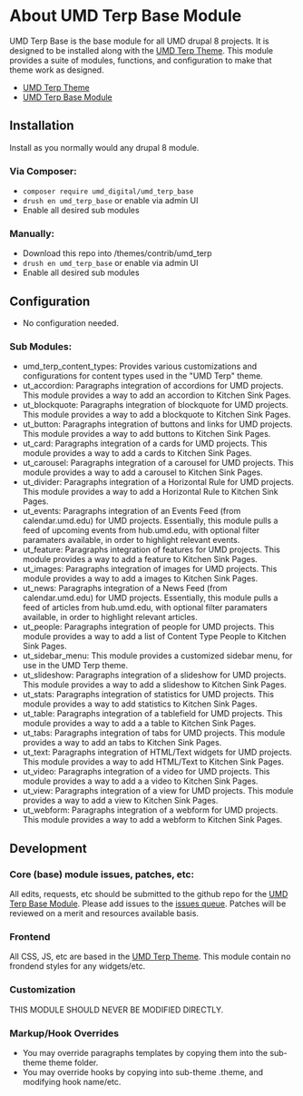 # About UMD Terp Base Module

UMD Terp Base is the base module for all UMD drupal 8 projects. It is designed to be installed along with the [UMD Terp Theme](https://github.com/UMD-Digital/umd_terp). This module provides a suite of modules, functions, and configuration to make that theme work as designed.

 - [UMD Terp Theme](https://github.com/UMD-Digital/umd_terp)
 - [UMD Terp Base Module](https://github.com/UMD-Digital/umd_terp_base)

## Installation
Install as you normally would any drupal 8 module.

### Via Composer:

 - `composer require umd_digital/umd_terp_base`
 - `drush en umd_terp_base` or enable via admin UI
 - Enable all desired sub modules

### Manually: 

 - Download this repo into /themes/contrib/umd_terp
 - `drush en umd_terp_base` or enable via admin UI
 - Enable all desired sub modules

## Configuration

 - No configuration needed.

### Sub Modules: 

 - umd_terp_content_types: Provides various customizations and configurations for content types used in the "UMD Terp" theme.
 - ut_accordion: Paragraphs integration of accordions for UMD projects. This module provides a way to add an accordion to Kitchen Sink Pages.
 - ut_blockquote: Paragraphs integration of blockquote for UMD projects. This module provides a way to add a blockquote to Kitchen Sink Pages.
 - ut_button: Paragraphs integration of buttons and links for UMD projects. This module provides a way to add buttons to Kitchen Sink Pages.
 - ut_card: Paragraphs integration of a cards for UMD projects. This module provides a way to add a cards to Kitchen Sink Pages.
 - ut_carousel: Paragraphs integration of a carousel for UMD projects. This module provides a way to add a carousel to Kitchen Sink Pages.
 - ut_divider: Paragraphs integration of a Horizontal Rule for UMD projects. This module provides a way to add a Horizontal Rule to Kitchen Sink Pages.
 - ut_events: Paragraphs integration of an Events Feed (from calendar.umd.edu) for UMD projects. Essentially, this module pulls a feed of upcoming events from hub.umd.edu, with optional filter paramaters available, in order to highlight relevant events.
 - ut_feature: Paragraphs integration of features for UMD projects. This module provides a way to add a feature to Kitchen Sink Pages.
 - ut_images: Paragraphs integration of images for UMD projects. This module provides a way to add a images to Kitchen Sink Pages.
 - ut_news: Paragraphs integration of a News Feed (from calendar.umd.edu) for UMD projects. Essentially, this module pulls a feed of articles from hub.umd.edu, with optional filter paramaters available, in order to highlight relevant articles.
 - ut_people: Paragraphs integration of people for UMD projects. This module provides a way to add a list of Content Type People to Kitchen Sink Pages.
 - ut_sidebar_menu: This module provides a customized sidebar menu, for use in the UMD Terp theme.
 - ut_slideshow: Paragraphs integration of a slideshow for UMD projects. This module provides a way to add a slideshow to Kitchen Sink Pages.
 - ut_stats: Paragraphs integration of statistics for UMD projects. This module provides a way to add statistics to Kitchen Sink Pages.
 - ut_table: Paragraphs integration of a tablefield for UMD projects. This module provides a way to add a a table to Kitchen Sink Pages.
 - ut_tabs: Paragraphs integration of tabs for UMD projects. This module provides a way to add an tabs to Kitchen Sink Pages.
 - ut_text: Paragraphs integration of HTML/Text widgets for UMD projects. This module provides a way to add HTML/Text to Kitchen Sink Pages.
 - ut_video: Paragraphs integration of a video for UMD projects. This module provides a way to add a a video to Kitchen Sink Pages.
 - ut_view: Paragraphs integration of a view for UMD projects. This module provides a way to add a view to Kitchen Sink Pages.
 - ut_webform: Paragraphs integration of a webform for UMD projects. This module provides a way to add a webform to Kitchen Sink Pages.

## Development

### Core (base) module issues, patches, etc:
All edits, requests, etc should be submitted to the github repo for the [UMD Terp Base Module](https://github.com/UMD-Digital/umd_terp_base). Please add issues to the [issues queue](https://github.com/UMD-Digital/umd_terp_base/issues). Patches will be reviewed on a merit and resources available basis.

### Frontend
All CSS, JS, etc are based in the [UMD Terp Theme](https://github.com/UMD-Digital/umd_terp). This module contain no frondend styles for any widgets/etc.

### Customization
THIS MODULE SHOULD NEVER BE MODIFIED DIRECTLY. 

### Markup/Hook Overrides
- You may override paragraphs templates by copying them into the sub-theme theme folder.
- You may override hooks by copying into sub-theme .theme, and modifying hook name/etc.
